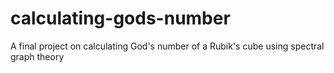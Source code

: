 # calculating-gods-number
A final project on calculating God's number of a Rubik's cube using spectral graph theory

